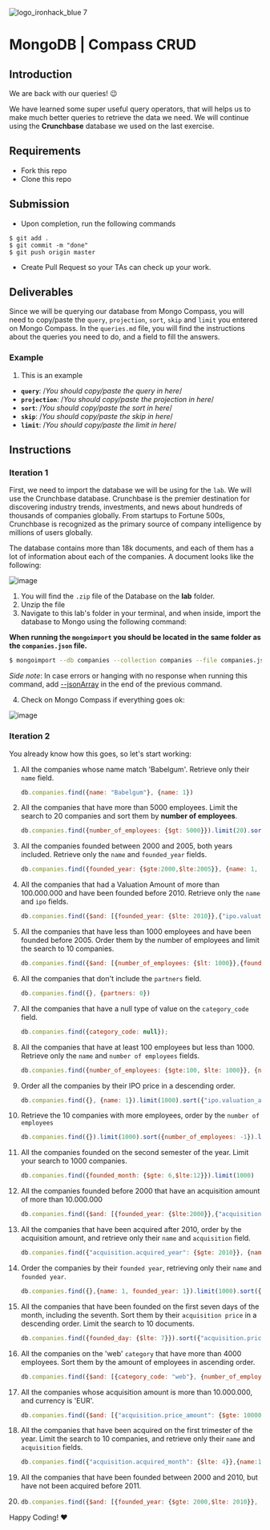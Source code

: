 ![logo_ironhack_blue 7](https://user-images.githubusercontent.com/23629340/40541063-a07a0a8a-601a-11e8-91b5-2f13e4e6b441.png)

# MongoDB | Compass CRUD

## Introduction

We are back with our queries! :wink:

We have learned some super useful query operators, that will helps us to make much better queries to retrieve the data we need. We will continue using the **Crunchbase** database we used on the last exercise.

## Requirements

- Fork this repo
- Clone this repo

## Submission

- Upon completion, run the following commands

```
$ git add .
$ git commit -m "done"
$ git push origin master
```

- Create Pull Request so your TAs can check up your work.

## Deliverables

Since we will be querying our database from Mongo Compass, you will need to copy/paste the `query`, `projection`, `sort`, `skip` and `limit` you entered on Mongo Compass. In the `queries.md` file, you will find the instructions about the queries you need to do, and a field to fill the answers.

### Example

1. This is an example

- **`query`**: /_You should copy/paste the query in here_/
- **`projection`**: /_You should copy/paste the projection in here_/
- **`sort`**: /_You should copy/paste the sort in here_/
- **`skip`**: /_You should copy/paste the skip in here_/
- **`limit`**: /_You should copy/paste the limit in here_/

## Instructions

### Iteration 1

First, we need to import the database we will be using for the `lab`. We will use the Crunchbase database. Crunchbase is the premier destination for discovering industry trends, investments, and news about hundreds of thousands of companies globally. From startups to Fortune 500s, Crunchbase is recognized as the primary source of company intelligence by millions of users globally.

The database contains more than 18k documents, and each of them has a lot of information about each of the companies. A document looks like the following:

![image](https://user-images.githubusercontent.com/23629340/36494916-d6db1770-1733-11e8-903e-5119b3c1b688.png)

1. You will find the `.zip` file of the Database on the **lab** folder.
2. Unzip the file
3. Navigate to this lab's folder in your terminal, and when inside, import the database to Mongo using the following command:

__When running the `mongoimport` you should be located in the same folder as the `companies.json` file.__

```bash
$ mongoimport --db companies --collection companies --file companies.json
```

_Side note_: In case errors or hanging with no response when running this command, add [--jsonArray](https://docs.mongodb.com/manual/reference/program/mongoimport/#cmdoption-mongoimport-jsonarray) in the end of the previous command.

4. Check on Mongo Compass if everything goes ok:

![image](https://user-images.githubusercontent.com/23629340/36534191-1f1bc5ec-17c6-11e8-9463-4945679b98c0.png)

### Iteration 2

You already know how this goes, so let's start working:

1. All the companies whose name match 'Babelgum'. Retrieve only their `name` field.

   ```javascript
   db.companies.find({name: "Babelgum"}, {name: 1})
   ```

   

2. All the companies that have more than 5000 employees. Limit the search to 20 companies and sort them by **number of employees**.

   ```javascript
   db.companies.find({number_of_employees: {$gt: 5000}}).limit(20).sort({number_of_employees: 1})
   ```

   

3. All the companies founded between 2000 and 2005, both years included. Retrieve only the `name` and `founded_year` fields.

   ```javascript
   db.companies.find({founded_year: {$gte:2000,$lte:2005}}, {name: 1, founded_year: 1})
   ```

   

4. All the companies that had a Valuation Amount of more than 100.000.000 and have been founded before 2010. Retrieve only the `name` and `ipo` fields.

   ```javascript
   db.companies.find({$and: [{founded_year: {$lte: 2010}},{"ipo.valuation_amount": {$gte: 100000000}}]}, {name: 1, ipo: 1})
   ```

   

5. All the companies that have less than 1000 employees and have been founded before 2005. Order them by the number of employees and limit the search to 10 companies.

   ```javascript
   db.companies.find({$and: [{number_of_employees: {$lt: 1000}},{founded_year: {$lt: 2005}}]}).limit(10).sort({number_of_employees: 1})
   ```

   

6. All the companies that don't include the `partners` field.

   ```javascript
   db.companies.find({}, {partners: 0})
   ```

   

7. All the companies that have a null type of value on the `category_code` field.

   ```javascript
   db.companies.find({category_code: null});
   ```

   

8. All the companies that have at least 100 employees but less than 1000. Retrieve only the `name` and `number of employees` fields.

   ```javascript
   db.companies.find({number_of_employees: {$gte:100, $lte: 1000}}, {name: 1,number_of_employees: 1})
   ```

   

9. Order all the companies by their IPO price in a descending order.

   ```javascript
   db.companies.find({}, {name: 1}).limit(1000).sort({"ipo.valuation_amount": -1})
   ```

   

10. Retrieve the 10 companies with more employees, order by the `number of employees`

    ```javascript
    db.companies.find({}).limit(1000).sort({number_of_employees: -1}).limit(10);
    ```

    

11. All the companies founded on the second semester of the year. Limit your search to 1000 companies.

    ```javascript
    db.companies.find({founded_month: {$gte: 6,$lte:12}}).limit(1000)
    ```

    

12. All the companies founded before 2000 that have an acquisition amount of more than 10.000.000

    ```javascript
    db.companies.find({$and: [{founded_year: {$lte:2000}},{"acquisition.price_amount": {$gte: 10000000}}]})
    ```

    

13. All the companies that have been acquired after 2010, order by the acquisition amount, and retrieve only their `name` and `acquisition` field.

    ```javascript
    db.companies.find({"acquisition.acquired_year": {$gte: 2010}}, {name: 1, acquisition: 1})
    ```

    

14. Order the companies by their `founded year`, retrieving only their `name` and `founded year`.

    ```javascript
    db.companies.find({},{name: 1, founded_year: 1}).limit(1000).sort({founded_year: -1})
    ```

    

15. All the companies that have been founded on the first seven days of the month, including the seventh. Sort them by their `acquisition price` in a descending order. Limit the search to 10 documents.

    ```javascript
    db.companies.find({founded_day: {$lte: 7}}).sort({"acquisition.price_amount": -1}).limit(10)
    ```

    

16. All the companies on the 'web' `category` that have more than 4000 employees. Sort them by the amount of employees in ascending order.

    ```javascript
    db.companies.find({$and: [{category_code: "web"}, {number_of_employees: {$gte: 4000}}]}).sort({number_of_employees: 1});
    ```

    

17. All the companies whose acquisition amount is more than 10.000.000, and currency is 'EUR'.

    ```javascript
    db.companies.find({$and: [{"acquisition.price_amount": {$gte: 10000000}},{"acquisition.price_currency_code": 'EUR'}]})
    ```

    

18. All the companies that have been acquired on the first trimester of the year. Limit the search to 10 companies, and retrieve only their `name` and `acquisition` fields.

    ```javascript
    db.companies.find({"acquisition.acquired_month": {$lte: 4}},{name:1, acquisition:1}).limit(10)
    ```

    

19. All the companies that have been founded between 2000 and 2010, but have not been acquired before 2011.

20. ```javascript
    db.companies.find({$and: [{founded_year: {$gte: 2000,$lte: 2010}}, {"acquisition.acquired_year": {$gte: 2011}}]})
    ```

    

Happy Coding! :heart:
